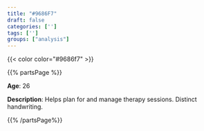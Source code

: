 ```yaml
---
title: "#9686F7"
draft: false
categories: ['']
tags: ['']
groups: ["analysis"]
---
```



{{< color color="#9686f7" >}}

{{% partsPage %}}

**Age**: 26

**Description**: Helps plan for and manage therapy sessions. Distinct handwriting.

{{% /partsPage%}}


